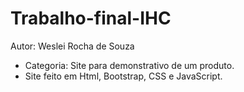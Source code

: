# Trabalho-final-IHC
Autor: Weslei Rocha de Souza

- Categoria: Site para demonstrativo de um produto.
- Site feito em Html, Bootstrap, CSS e JavaScript. 
